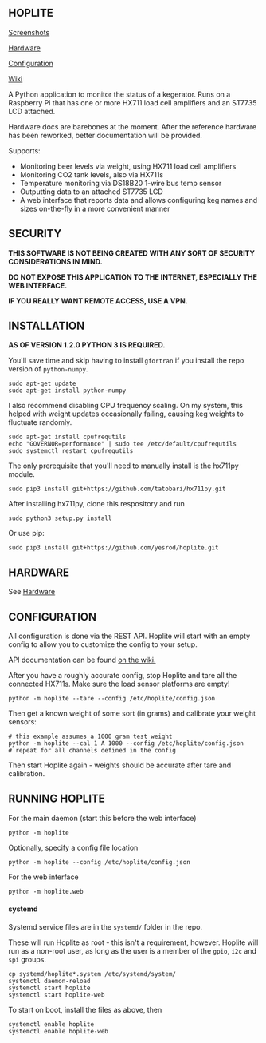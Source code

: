 HOPLITE
-------

[Screenshots](https://github.com/yesrod/hoplite/wiki/Screenshots)

[Hardware](https://github.com/yesrod/hoplite/wiki/Hardware)

[Configuration](https://github.com/yesrod/hoplite/wiki/Configuration)

[Wiki](https://github.com/yesrod/hoplite/wiki)

A Python application to monitor the status of a kegerator.  Runs on a Raspberry Pi
that has one or more HX711 load cell amplifiers and an ST7735 LCD attached.

Hardware docs are barebones at the moment.  After the reference hardware has been reworked,
better documentation will be provided.

Supports:
 * Monitoring beer levels via weight, using HX711 load cell amplifiers
 * Monitoring CO2 tank levels, also via HX711s
 * Temperature monitoring via DS18B20 1-wire bus temp sensor
 * Outputting data to an attached ST7735 LCD
 * A web interface that reports data and allows configuring keg names and 
   sizes on-the-fly in a more convenient manner

SECURITY
--------
**THIS SOFTWARE IS NOT BEING CREATED WITH ANY SORT OF SECURITY CONSIDERATIONS IN MIND.**

**DO NOT EXPOSE THIS APPLICATION TO THE INTERNET, ESPECIALLY THE WEB INTERFACE.**

**IF YOU REALLY WANT REMOTE ACCESS, USE A VPN.**

INSTALLATION
------------

**AS OF VERSION 1.2.0 PYTHON 3 IS REQUIRED.**

You'll save time and skip having to install ```gfortran``` if you install the repo version of ```python-numpy```.
```
sudo apt-get update
sudo apt-get install python-numpy
```

I also recommend disabling CPU frequency scaling.  On my system, this helped with weight updates occasionally failing, causing keg weights to fluctuate randomly.
```
sudo apt-get install cpufrequtils
echo "GOVERNOR=performance" | sudo tee /etc/default/cpufrequtils
sudo systemctl restart cpufrequtils
```

The only prerequisite that you'll need to manually install is the hx711py module.
```
sudo pip3 install git+https://github.com/tatobari/hx711py.git
```

After installing hx711py, clone this respository and run
```
sudo python3 setup.py install
```

Or use pip:
```
sudo pip3 install git+https://github.com/yesrod/hoplite.git
```

HARDWARE
--------
See [Hardware](https://github.com/yesrod/hoplite/wiki/Hardware)

CONFIGURATION
-------------
All configuration is done via the REST API.  Hoplite will start with an empty 
config to allow you to customize the config to your setup.

API documentation can be found [on the wiki.](https://github.com/yesrod/hoplite/wiki/API)

After you have a roughly accurate config, stop Hoplite and tare all the 
connected HX711s.  Make sure the load sensor platforms are empty!
```
python -m hoplite --tare --config /etc/hoplite/config.json
```

Then get a known weight of some sort (in grams) and calibrate your weight 
sensors:
```
# this example assumes a 1000 gram test weight
python -m hoplite --cal 1 A 1000 --config /etc/hoplite/config.json
# repeat for all channels defined in the config
```

Then start Hoplite again - weights should be accurate after tare and 
calibration.

RUNNING HOPLITE
---------------

For the main daemon (start this before the web interface)
```
python -m hoplite
```

Optionally, specify a config file location
```
python -m hoplite --config /etc/hoplite/config.json
```

For the web interface
```
python -m hoplite.web
```
#### systemd
Systemd service files are in the ```systemd/``` folder in the repo.

These will run Hoplite as root - this isn't a requirement, however. Hoplite
will run as a non-root user, as long as the user is a member of the 
```gpio```, ```i2c``` and ```spi``` groups.

```
cp systemd/hoplite*.system /etc/systemd/system/
systemctl daemon-reload
systemctl start hoplite
systemctl start hoplite-web
```

To start on boot, install the files as above, then 
```
systemctl enable hoplite
systemctl enable hoplite-web
```
